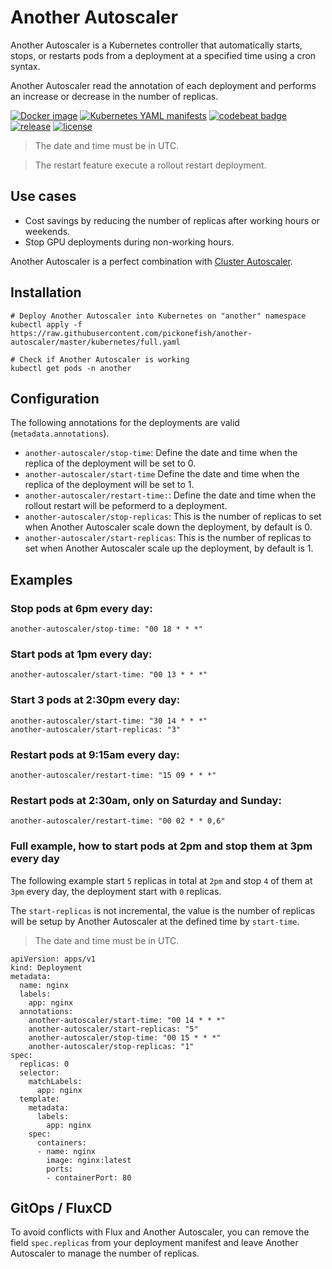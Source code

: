 # Another Autoscaler
Another Autoscaler is a Kubernetes controller that automatically starts, stops, or restarts pods from a deployment at a specified time using a cron syntax.

Another Autoscaler read the annotation of each deployment and performs an increase or decrease in the number of replicas.

[![Docker image](https://img.shields.io/badge/Docker-image-blue.svg)](https://github.com/dignajar/another-autoscaler/pkgs/container/another-autoscaler)
[![Kubernetes YAML manifests](https://img.shields.io/badge/Kubernetes-manifests-blue.svg)](https://github.com/dignajar/another-autoscaler/tree/master/kubernetes)
[![codebeat badge](https://codebeat.co/badges/f57de995-ca62-49e5-b309-82ed60570324)](https://codebeat.co/projects/github-com-dignajar-another-autoscaler-master)
[![release](https://img.shields.io/github/v/release/dignajar/another-autoscaler.svg)](https://github.com/dignajar/another-autoscaler/releases)
[![license](https://img.shields.io/badge/license-MIT-green)](https://github.com/dignajar/another-autoscaler/blob/master/LICENSE)

> The date and time must be in UTC.

> The restart feature execute a rollout restart deployment.

## Use cases
- Cost savings by reducing the number of replicas after working hours or weekends.
- Stop GPU deployments during non-working hours.

Another Autoscaler is a perfect combination with [Cluster Autoscaler](https://github.com/kubernetes/autoscaler/tree/master/cluster-autoscaler).

## Installation
```
# Deploy Another Autoscaler into Kubernetes on "another" namespace
kubectl apply -f https://raw.githubusercontent.com/pickonefish/another-autoscaler/master/kubernetes/full.yaml

# Check if Another Autoscaler is working
kubectl get pods -n another
```

## Configuration
The following annotations for the deployments are valid (`metadata.annotations`).

- `another-autoscaler/stop-time`: Define the date and time when the replica of the deployment will be set to 0.
- `another-autoscaler/start-time` Define the date and time when the replica of the deployment will be set to 1.
- `another-autoscaler/restart-time:`: Define the date and time when the rollout restart will be peformerd to a deployment.
- `another-autoscaler/stop-replicas`: This is the number of replicas to set when Another Autoscaler scale down the deployment, by default is 0.
- `another-autoscaler/start-replicas`: This is the number of replicas to set when Another Autoscaler scale up the deployment, by default is 1.

## Examples

### Stop pods at 6pm every day:
```
another-autoscaler/stop-time: "00 18 * * *"
```

### Start pods at 1pm every day:
```
another-autoscaler/start-time: "00 13 * * *"
```

### Start 3 pods at 2:30pm every day:
```
another-autoscaler/start-time: "30 14 * * *"
another-autoscaler/start-replicas: "3"
```

### Restart pods at 9:15am every day:
```
another-autoscaler/restart-time: "15 09 * * *"
```

### Restart pods at 2:30am, only on Saturday and Sunday:
```
another-autoscaler/restart-time: "00 02 * * 0,6"
```

### Full example, how to start pods at 2pm and stop them at 3pm every day
The following example start `5` replicas in total at `2pm` and stop `4` of them at `3pm` every day, the deployment start with `0` replicas.

The `start-replicas` is not incremental, the value is the number of replicas will be setup by Another Autoscaler at the defined time by `start-time`.

> The date and time must be in UTC.

```
apiVersion: apps/v1
kind: Deployment
metadata:
  name: nginx
  labels:
    app: nginx
  annotations:
    another-autoscaler/start-time: "00 14 * * *"
    another-autoscaler/start-replicas: "5"
    another-autoscaler/stop-time: "00 15 * * *"
    another-autoscaler/stop-replicas: "1"
spec:
  replicas: 0
  selector:
    matchLabels:
      app: nginx
  template:
    metadata:
      labels:
        app: nginx
    spec:
      containers:
      - name: nginx
        image: nginx:latest
        ports:
        - containerPort: 80
```

## GitOps / FluxCD
To avoid conflicts with Flux and Another Autoscaler, you can remove the field `spec.replicas` from your deployment manifest and leave Another Autoscaler to manage the number of replicas.
